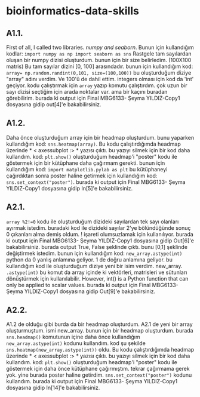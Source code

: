 # bioinformatics-data-skills

## A1.1. 

First of all, I called two libraries. *numpy and seaborn*.
Bunun için kullandığım kodlar: ```import numpy as np
                                  import seaborn as sns```
Rastgele tam sayılardan oluşan bir numpy dizisi oluşturdum. bunun için bir size belirledim. (100X100 matris) Bu tam sayılar dizini [0, 100] arasındadır. 
bunun için kullandığım kod: ```array= np.random.randint(0,101, size=(100,100))```
bu oluşturduğum diziye "array" adını verdim. Ve 100'ü de dahil ettim. integers olması için kod da 'int' geçiyor.
kodu çalıştırmak için ```array``` yazıp komutu çalıştırdım.
çok uzun bir sayı dizisi seçtiğim için arada noktalar var. ama bir kaçını buradan görebilirim. burada ki output için Final MBG6133- Şeyma YILDIZ-Copy1 dosyasına gidip out[4]'e bakabilirsiniz.

## A1.2.

Daha önce oluşturduğum array için bir headmap oluşturdum. bunu yaparken kullandığım kod: ```sns.heatmap(array)```.
Bu kodu çalıştırdığımda headmap üzerinde * < axessubplot :> * yazısı çıktı. bu yazıyı silmek için bir kod daha kullandım. kod: ```plt.show()```
oluşturduğum headmap'i "poster" kodu ile göstermek için bir kütüphane daha çağırmam gerekti. bunun için kullandığım kod: ```import matplotlib.pylab as plt```
bu kütüphaneyi çağırdıktan sonra poster haline getirmek için kullandığım kod: ```sns.set_context("poster")```. burada ki output için Final MBG6133- Şeyma YILDIZ-Copy1 dosyasına gidip In[5]'e bakabilirsiniz.

## A2.1. 

```array %2!=0``` kodu ile oluşturduğum dizideki sayılardan tek sayı olanları ayırmak istedim. buradaki kod ile dizideki sayılar 2'ye bölündüğünde sonuç 0 çıkanları alma demiş oldum. ! işareti olumsuzlamak için kullanılıyor. burada ki output için Final MBG6133- Şeyma YILDIZ-Copy1 dosyasına gidip Out[6]'e bakabilirsiniz. 
burada output True, False şeklinde çıktı. bunu [0,1] şeklinde değiştirmek istedim. bunun için kullandığım kod: ```new_array.astype(int)``` python da 0 yanlış anlamına geliyor. 1 de doğru anlamına geliyor. bu  kullandığım kod ile oluşturduğum diziye yeni bir isim verdim. new_array.  ```.astype(int)``` bu komut da array içinde ki vektörleri, matrisleri ve sütunları dönüştürmek için kullanılabilir. However, int() is a Python function that can only be applied to scalar values. burada ki output için Final MBG6133- Şeyma YILDIZ-Copy1 dosyasına gidip Out[9]'e bakabilirsiniz.


## A2.2. 

A1.2 de olduğu gibi burda da bir headmap oluşturdum. A2.1 de yeni bir array oluşturmuştum. ismi new_array. bunun için bir headmap oluşturdum. burada ```sns.headmap()``` komutunun içine daha önce kullandığım ```new_array.astype(int)``` kodunu kullandım. kod şu şekilde ```sns.heatmap(new_array.astype(int))``` oldu. Bu kodu çalıştırdığımda headmap üzerinde * < axessubplot :> * yazısı çıktı. bu yazıyı silmek için bir kod daha kullandım. kod: ```plt.show()``` oluşturduğum headmap'i "poster" kodu ile göstermek için daha önce kütüphane çağırmıştım. tekrar çağırmama gerek yok. yine burada poster haline getirdim. ```sns.set_context("poster")``` kodunu kullandım. burada ki output için Final MBG6133- Şeyma YILDIZ-Copy1 dosyasına gidip In[14]'e bakabilirsiniz.




